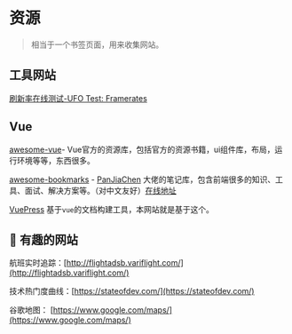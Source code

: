 # 资源

> 相当于一个书签页面，用来收集网站。

## 工具网站

[刷新率在线测试-UFO Test: Framerates](https://www.testufo.com/)

## Vue

[awesome-vue](https://github.com/vuejs/awesome-vue)- Vue官方的资源库，包括官方的资源书籍，ui组件库，布局，运行环境等等，东西很多。

[awesome-bookmarks](https://github.com/PanJiaChen/awesome-bookmarks) - [PanJiaChen](https://github.com/PanJiaChen) 大佬的笔记库，包含前端很多的知识、工具、面试、解决方案等。（对中文友好）[在线地址](https://panjiachen.github.io/awesome-bookmarks/)

[VuePress](https://www.vuepress.cn/) 基于`vue`的文档构建工具，本网站就是基于这个。



## 🍳 有趣的网站

航班实时追踪：[http://flightadsb.variflight.com/](http://flightadsb.variflight.com/)

技术热门度曲线：[https://stateofdev.com/](https://stateofdev.com/)

谷歌地图： [https://www.google.com/maps/](https://www.google.com/maps/)